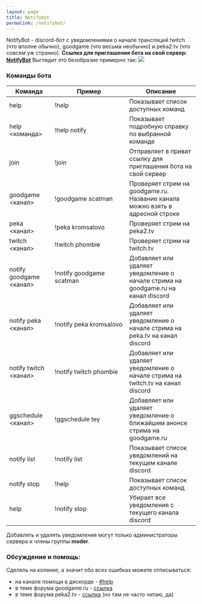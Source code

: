 ```yaml
---
layout: page
title: Notifybot
permalink: /notifybot/
---
```


NotifyBot - discord-бот с уведомлениями о начале трансляций twitch (что вполне обычно), goodgame (что весьма необычно) и peka2.tv (что совсем уж странно).
**Ссылка для приглашения бота на свой сервер: [NotifyBot](https://discordapp.com/oauth2/authorize?scope=bot&client_id=271980523809669122&permissions=67357696)**
Выглядит это безобразие примерно так:
![](https://kavaban.ga/data/_uploaded/image/notifybot-twitch.png)

### Команды бота

| Команда                 | Пример                   | Описание                                                                          |
| ----------------------- | ------------------------ | --------------------------------------------------------------------------------- |
| help                    | !help                    | Показывает список доступных команд                                                |
| help <команда>          | !help notify             | Показывает подробную справку по выбранной команде                                 |
| join                    | !join                    | Отправляет в приват ссылку для приглашения бота на свой сервер                    |
| goodgame <канал>        | !goodgame scatman        | Проверяет стрим на goodgame.ru. Название канала можно взять в адресной строке     |
| peka  <канал>           | !peka kromsalovo         | Проверяет стрим на peka2.tv                                                       |
| twitch <канал>          | !twitch phombie          | Проверяет стрим на twitch.tv                                                      |
| notify goodgame <канал> | !notify goodgame scatman | Добавляет или удаляет уведомление о начале стрима на goodgame.ru на канал discord |
| notify peka <канал>     | !notify peka kromsalovo  | Добавляет или удаляет уведомление о начале стрима на peka.tv на канал discord     |
| notify twitch <канал>   | !notify twitch phombie   | Добавляет или удаляет уведомление о начале стрима на twitch.tv на канал discord   |
| ggschedule <канал>      | !ggschedule tey          | Добавляет или удаляет уведомление о ближайшем анонсе стрима на goodgame.ru        |
| notify list             | !notify list             | Показывает список уведомлений на текущем канале discord                           |
| notify stop             | !help                    | Показывает список доступных команд                                                |
| help                    | !notify stop             | Убирает все уведомления с текущего канала discord                                 |

Добавлять и удалять уведомления могут только администраторы сервера и члены группы **moder**.

### Обсуждение и помощь:
Сделяль на коленке, а значит обо всех ошибках можете отписываться:
-   на канале помощи в дискорде - [#help](https://discord.gg/4rV8kM8)
-   в теме форума goodgame.ru - [ссылка](https://goodgame.ru/topic/85406/)
-   в теме форума peka2.tv - [ссылка](https://forum.peka2.tv/threads/103388-Discord-%D0%B1%D0%BE%D1%82-%D1%81-%D1%83%D0%B2%D0%B5%D0%B4%D0%BE%D0%BC%D0%BB%D0%B5%D0%BD%D0%B8%D1%8F%D0%BC%D0%B8-%D0%BE-%D1%81%D1%82%D1%80%D0%B8%D0%BC%D0%B0%D1%85-Peka2-tv-Goodgame-%D0%B8-Twitch) (но там не часто читаю, да)
